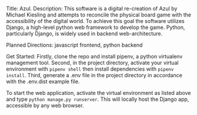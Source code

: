 Title: Azul.
Description: This software is a digital re-creation of Azul by Michael Kiesling and attempts to reconcile the physical board game with the accessibility of the digital world.
To achieve this goal the software utilizes Django, a high-level python web framework to develop the game. Python, particularly Django, is widely used in backend web-architecture. 

Planned Directions:
javascript frontend, python backend

Get Started:
Firstly, clone the repo and install pipenv, a python virtualenv management tool.
Second, in the project directory, activate your virtual environment with `pipenv shell` then install dependencies with `pipenv install`.
Third, generate a .env file in the project directory in accordance with the .env.dist example file.

To start the web application, activate the virtual environment as listed above and type `python manage.py runserver`. This will locally host the Django app, accessible by any web browser.
